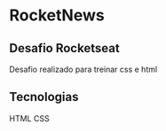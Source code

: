 # RocketNews
## Desafio Rocketseat
Desafio realizado para treinar css e html

## Tecnologias
  HTML
  CSS
